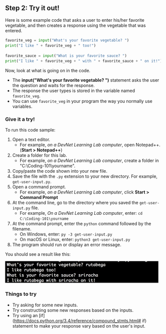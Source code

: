 ## Step 2: Try it out!
Here is some example code that asks a user to enter his/her favorite vegetable, and then creates a response using the vegetable that was entered.

```python
favorite_veg = input("What's your favorite vegetable? ")
print("I like " + favorite_veg + " too!")

favorite_sauce = input("What is your favorite sauce? ")
print("I like " + favorite_veg + " with " + favorite_sauce + " on it!")

```
Now, look at what is going on in the code.

* The **input("What's your favorite vegetable? ")** statement asks the user the question and waits for the response.
* The response the user types is stored in the variable named `favorite_veg`.
* You can use `favorite_veg` in your program the way you normally use variables.

### Give it a try!

To run this code sample:
1. Open a text editor.
    * For example, *on a DevNet Learning Lab computer*, open Notepad++. (**Start > Notepad++**)
3. Create a folder for this lab.
    * For example, *on a DevNet Learning Lab computer*, create a folder in "C:\Coding-101\yourname".
6. Copy/paste the code shown into your new file.
7. Save the file with the `.py` extension to your new directory. For example, `get-user-input.py`.
8. Open a command prompt.
    * For example, *on a DevNet Learning Lab computer*, click **Start > Command Prompt**
9. At the command line, go to the directory where you saved the `get-user-input.py` file.
    * For example, *On a DevNet Learning Lab computer*, enter: `cd C:\Coding-101\yourname`
10. At the command prompt, enter the `python` command followed by the filename.
    * On Windows, enter: `py -3 get-user-input.py`
    * On macOS or Linux, enter: `python3 get-user-input.py`
11. The program should run or display an error message.

You should see a result like this:

![](assets/images/step2-results.jpg)

### Things to try
* Try asking for some new inputs.
* Try constructing some new responses based on the inputs.
* Try using an [if](https://docs.python.org/3.4/reference/compound_stmts.html# if) statement to make your response vary based on the user's input.
